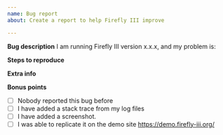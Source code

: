 ```yaml
---
name: Bug report
about: Create a report to help Firefly III improve

---
```


**Bug description**
I am running Firefly III version x.x.x, and my problem is:

<!-- Replace the version and describe your problem or your issue may be closed. -->

**Steps to reproduce**
<!-- What do you need to do to trigger this bug? -->

**Extra info**
<!-- Please add extra info here, such as OS, browser, and the output from the /debug page of your Firefly III installation (click the version at the bottom). -->

**Bonus points**
<!-- Earn bonus points by checking the boxes -->

- [ ] Nobody reported this bug before
- [ ] I have added a stack trace from my log files <!-- (see https://bit.ly/FF3-get-debug-info) -->
- [ ] I have added a screenshot.
- [ ] I was able to replicate it on the demo site https://demo.firefly-iii.org/
<!-- - [ ] I donated money (this is a joke :wink:)-->
